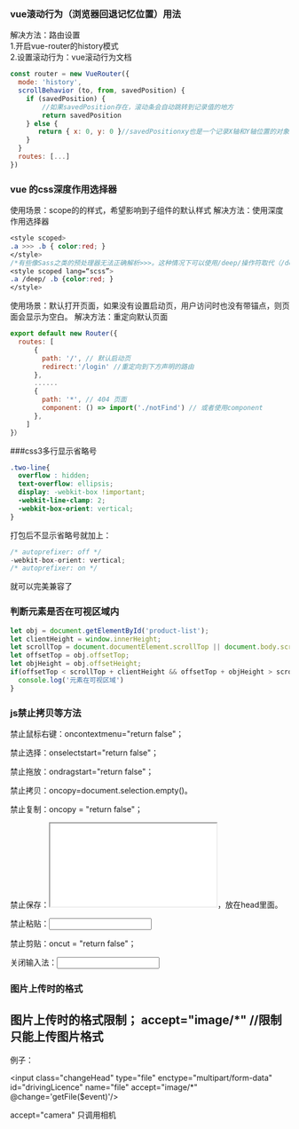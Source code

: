 
### vue滚动行为（浏览器回退记忆位置）用法

解决方法：路由设置  
1.开启vue-router的history模式  
2.设置滚动行为：vue滚动行为文档

```js
const router = new VueRouter({
  mode: 'history',
  scrollBehavior (to, from, savedPosition) {
    if (savedPosition) { 
        //如果savedPosition存在，滚动条会自动跳转到记录值的地方
        return savedPosition
    } else {
       return { x: 0, y: 0 }//savedPositionxy也是一个记录X轴和Y轴位置的对象
    }
  }
  routes: [...]
})
```

### vue 的css深度作用选择器

使用场景：scope的的样式，希望影响到子组件的默认样式
解决方法：使用深度作用选择器

```css
<style scoped>
.a >>> .b { color:red; }
</style>
/*有些像Sass之类的预处理器无法正确解析>>>。这种情况下可以使用/deep/操作符取代（/deep/是>>>>>的别名，一样可以正常工作）*/
<style scoped lang=“scss”>
.a /deep/ .b {color:red; }
</style>
```

使用场景：默认打开页面，如果没有设置启动页，用户访问时也没有带锚点，则页面会显示为空白。
解决方法：重定向默认页面

```js
export default new Router({
  routes: [
      {
        path: '/', // 默认启动页
        redirect:'/login' //重定向到下方声明的路由
      },
      ......
      {
        path: '*', // 404 页面
        component: () => import('./notFind') // 或者使用component
      },
    ]
}）
```

###css3多行显示省略号

```css
.two-line{
  overflow : hidden;
  text-overflow: ellipsis;
  display: -webkit-box !important;
  -webkit-line-clamp: 2;
  -webkit-box-orient: vertical;
}
```

打包后不显示省略号就加上：
```js
/* autoprefixer: off */
-webkit-box-orient: vertical;
/* autoprefixer: on */
```
就可以完美兼容了


###  判断元素是否在可视区域内
```js
let obj = document.getElementById('product-list');
let clientHeight = window.innerHeight;
let scrollTop = document.documentElement.scrollTop || document.body.scrollTop;
let offsetTop = obj.offsetTop;
let objHeight = obj.offsetHeight;
if(offsetTop < scrollTop + clientHeight && offsetTop + objHeight > scrollTop) { //判断是否在可视区域内
  console.log('元素在可视区域')
}
```

### js禁止拷贝等方法
禁止鼠标右键：oncontextmenu="return false"；

禁止选择：onselectstart="return false"；

禁止拖放：ondragstart="return false"；

禁止拷贝：oncopy=document.selection.empty()。

禁止复制：oncopy = "return false"；

禁止保存：<noscript><iframe src="*.htm"></iframe></noscript>，放在head里面。

禁止粘贴：<input type=text onpaste="return false">

禁止剪贴：oncut = "return false"；

关闭输入法：<input style="ime-mode:disabled">

### 图片上传时的格式
图片上传时的格式限制； accept="image/*" //限制只能上传图片格式
---
例子：

<input class="changeHead" type="file" enctype="multipart/form-data" id="drivingLicence"
       name="file" accept="image/*" @change='getFile($event)'/>

accept="camera" 只调用相机